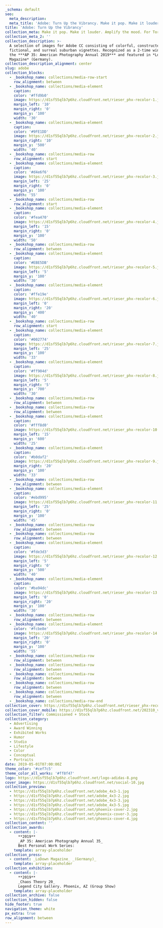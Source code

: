 ```yaml
---
_schema: default
seo:
  meta_description: 
  meta_title: 'Adobe: Turn Up the Vibrancy. Make it pop. Make it louder'
title: 'Adobe: Turn Up the Vibrancy'
collection_meta: Make it pop. Make it louder. Amplify the mood. For Torpedo London
collection_meta_2: ''
collection_description: >-
  A selection of images for Adobe CC consisting of colorful, constructed,
  fictional, and surreal suburban vignettes. Recognized as a 2-time winner in
  the ***AP 35: American Photography Annual 2019*** and featured in *LoDown
  Magazine* (Germany).
collection_description_alignment: center
slug: adobe
collection_blocks:
  - _bookshop_name: collections/media-row-start
    row_alignment: between
  - _bookshop_name: collections/media-element
    caption:
    color: '#ffd9b0'
    image: https://d1sf55qlb7p6hz.cloudfront.net/rieser_phx-recolor-1.jpg
    margin_left: '10'
    margin_right: '0'
    margin_y: '100'
    width: '30'
  - _bookshop_name: collections/media-element
    caption:
    color: '#9FE1DD'
    image: https://d1sf55qlb7p6hz.cloudfront.net/rieser_phx-recolor-2.jpg
    margin_right: '10'
    margin_y: '500'
    width: '40'
  - _bookshop_name: collections/media-row
    row_alignment: start
  - _bookshop_name: collections/media-element
    caption:
    color: '#d4e6f6'
    image: https://d1sf55qlb7p6hz.cloudfront.net/rieser_phx-recolor-3.jpg
    margin_left: '25'
    margin_right: '0'
    margin_y: '100'
    width: '55'
  - _bookshop_name: collections/media-row
    row_alignment: start
  - _bookshop_name: collections/media-element
    caption:
    color: '#fea470'
    image: https://d1sf55qlb7p6hz.cloudfront.net/rieser_phx-recolor-4.jpg
    margin_left: '15'
    margin_right: '0'
    margin_y: '100'
    width: '50'
  - _bookshop_name: collections/media-row
    row_alignment: between
  - _bookshop_name: collections/media-element
    caption:
    color: '#EBE5DB'
    image: https://d1sf55qlb7p6hz.cloudfront.net/rieser_phx-recolor-5.jpg
    margin_left: '5'
    margin_y: '100'
    width: '30'
  - _bookshop_name: collections/media-element
    caption:
    color: '#ffe19e'
    image: https://d1sf55qlb7p6hz.cloudfront.net/rieser_phx-recolor-6.jpg
    margin_left: '0'
    margin_right: '20'
    margin_y: '400'
    width: '40'
  - _bookshop_name: collections/media-row
    row_alignment: start
  - _bookshop_name: collections/media-element
    caption:
    color: '#002774'
    image: https://d1sf55qlb7p6hz.cloudfront.net/rieser_phx-recolor-7.jpg
    margin_left: '25'
    margin_y: '100'
    width: '33'
  - _bookshop_name: collections/media-element
    caption:
    color: '#ff904d'
    image: https://d1sf55qlb7p6hz.cloudfront.net/rieser_phx-recolor-8.jpg
    margin_left: '5'
    margin_right: '5'
    margin_y: '700'
    width: '30'
  - _bookshop_name: collections/media-row
    row_alignment: between
  - _bookshop_name: collections/media-row
    row_alignment: between
  - _bookshop_name: collections/media-element
    caption:
    color: '#fff8d0'
    image: https://d1sf55qlb7p6hz.cloudfront.net/rieser_phx-recolor-10.jpg
    margin_left: '15'
    margin_y: '600'
    width: '25'
  - _bookshop_name: collections/media-element
    caption:
    color: '#b0daf2'
    image: https://d1sf55qlb7p6hz.cloudfront.net/rieser_phx-recolor-9.jpg
    margin_right: '20'
    margin_y: '100'
    width: '33'
  - _bookshop_name: collections/media-row
    row_alignment: between
  - _bookshop_name: collections/media-element
    caption:
    color: '#ebd995'
    image: https://d1sf55qlb7p6hz.cloudfront.net/rieser_phx-recolor-11.jpg
    margin_left: '25'
    margin_right: '0'
    margin_y: '100'
    width: '45'
  - _bookshop_name: collections/media-row
    row_alignment: between
  - _bookshop_name: collections/media-row
    row_alignment: between
  - _bookshop_name: collections/media-element
    caption:
    color: '#fde3d3'
    image: https://d1sf55qlb7p6hz.cloudfront.net/rieser_phx-recolor-12.jpg
    margin_left: '5'
    margin_right: '0'
    margin_y: '500'
    width: '40'
  - _bookshop_name: collections/media-element
    caption:
    color: '#ba94dc'
    image: https://d1sf55qlb7p6hz.cloudfront.net/rieser_phx-recolor-13.jpg
    margin_left: '0'
    margin_right: '20'
    margin_y: '100'
    width: '30'
  - _bookshop_name: collections/media-row
    row_alignment: between
  - _bookshop_name: collections/media-element
    color: '#fcbe8e'
    image: https://d1sf55qlb7p6hz.cloudfront.net/rieser_phx-recolor-14.jpg
    margin_left: '20'
    margin_right: '0'
    margin_y: '100'
    width: '55'
  - _bookshop_name: collections/media-row
    row_alignment: between
  - _bookshop_name: collections/media-row
    row_alignment: between
  - _bookshop_name: collections/media-row
    row_alignment: between
  - _bookshop_name: collections/media-row
    row_alignment: between
  - _bookshop_name: collections/media-row
    row_alignment: between
  - _bookshop_name: collections/media-row-end
collection_cover: https://d1sf55qlb7p6hz.cloudfront.net/rieser_phx-recolor-12.jpg
collection_cover_mobile: https://d1sf55qlb7p6hz.cloudfront.net/202310_vert-covers-10.jpg
collection_filter: Commissioned + Stock
collection_category:
  - Advertising
  - Award Winning
  - Exhibited Works
  - Humor
  - Studio
  - Lifestyle
  - Color
  - Conceptual
  - Portraits
date: 2019-05-01T07:00:00Z
theme_color: '#cef7c5'
theme_color_all_works: '#ff8f47'
logo: https://d1sf55qlb7p6hz.cloudfront.net/logo-adidas-8.png
cover_image: https://d1sf55qlb7p6hz.cloudfront.net/social-10.jpg
collection_preview:
  - https://d1sf55qlb7p6hz.cloudfront.net/adobe_4x3-1.jpg
  - https://d1sf55qlb7p6hz.cloudfront.net/adobe_4x3-2.jpg
  - https://d1sf55qlb7p6hz.cloudfront.net/adobe_4x3-3.jpg
  - https://d1sf55qlb7p6hz.cloudfront.net/adobe_4x3-5.jpg
  - https://d1sf55qlb7p6hz.cloudfront.net/phoenix-cover-2.jpg
  - https://d1sf55qlb7p6hz.cloudfront.net/phoenix-cover-3.jpg
  - https://d1sf55qlb7p6hz.cloudfront.net/phoenix-cover-4.jpg
collection_content: ''
collection_awards:
  - content: |-
      **2019**  
      _AP 35: American Photography Annual 35_  
      Best Personal Work Series:
    template: array-placeholder
collection_press:
  - content: _LoDown Magazine_ _(Germany)_
    template: array-placeholder
collection_exhibition:
  - content: |-
      **2019**  
      _Chaos Theory 20_  
      Legend City Gallery. Phoenix, AZ (Group Show)
    template: array-placeholder
collection_archive: false
collection_hidden: false
hide_footer: true
navigation_theme: white
px_extra: true
row_alignment: between
---
```

